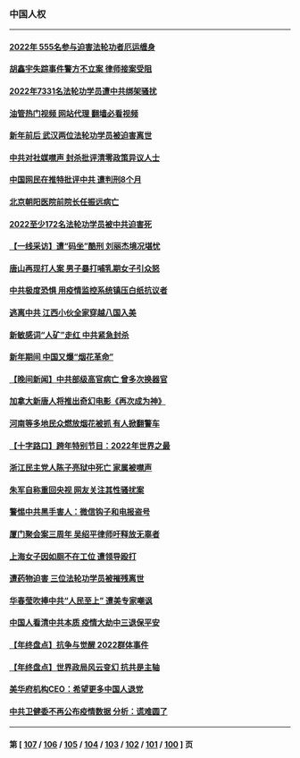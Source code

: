 ### 中国人权
---
#### [2022年 555名参与迫害法轮功者厄运缠身](../../pages/ncid278/n13903134.md?01100845) 
#### [胡鑫宇失踪事件警方不立案 律师接案受阻](../../pages/ncid278/n13902696.md?01100845) 
#### [2022年7331名法轮功学员遭中共绑架骚扰](../../pages/ncid278/n13901725.md?01100845) 
#### [油管热门视频 网站代理 翻墙必看视频](http://138.2.39.72:81/youtube.html?epic-marker?01100845)
#### [新年前后 武汉两位法轮功学员被迫害离世](../../pages/ncid278/n13900136.md?01100845) 
#### [中共对社媒噤声 封杀批评清零政策异议人士](../../pages/ncid278/n13901681.md?01100845) 
#### [中国网民在推特批评中共 遭判刑8个月](../../pages/ncid278/n13901620.md?01100845) 
#### [北京朝阳医院前院长任振远病亡](../../pages/ncid278/n13901486.md?01100845) 
#### [2022至少172名法轮功学员被中共迫害死](../../pages/ncid278/n13900831.md?01100845) 
#### [【一线采访】遭“码坐”酷刑 刘丽杰境况堪忧](../../pages/ncid278/n13900758.md?01100845) 
#### [唐山再现打人案 男子暴打哺乳期女子引众怒](../../pages/ncid278/n13900781.md?01100845) 
#### [中共极度恐惧 用疫情监控系统镇压白纸抗议者](../../pages/ncid278/n13900225.md?01100845) 
#### [逃离中共 江西小伙全家穿越八国入美](../../pages/ncid278/n13899634.md?01100845) 
#### [新敏感词“人矿”走红 中共紧急封杀](../../pages/ncid278/n13899991.md?01100845) 
#### [新年期间 中国又爆“烟花革命”](../../pages/ncid278/n13899249.md?01100845) 
#### [【晚间新闻】中共部级高官病亡 曾多次换器官](../../pages/ncid278/n13899167.md?01100845) 
#### [加拿大新唐人将推出奇幻电影《再次成为神》](../../pages/ncid278/n13898066.md?01100845) 
#### [河南等多地民众燃放烟花被抓 有人掀翻警车](../../pages/ncid278/n13898370.md?01100845) 
#### [【十字路口】跨年特别节目：2022年世界之最](../../pages/ncid278/n13897103.md?01100845) 
#### [浙江民主党人陈子亮狱中死亡 家属被噤声](../../pages/ncid278/n13897166.md?01100845) 
#### [朱军自称重回央视 网友关注其性骚扰案](../../pages/ncid278/n13896377.md?01100845) 
#### [警惕中共黑手害人：微信钩子和电报盗号](../../pages/ncid278/n13894975.md?01100845) 
#### [厦门聚会案三周年 吴绍平律师吁释放无辜者](../../pages/ncid278/n13895064.md?01100845) 
#### [上海女子因如厕不在工位 遭领导殴打](../../pages/ncid278/n13895226.md?01100845) 
#### [遭药物迫害 三位法轮功学员被摧残离世](../../pages/ncid278/n13893822.md?01100845) 
#### [华春莹吹捧中共“人民至上” 遭美专家嘲讽](../../pages/ncid278/n13894578.md?01100845) 
#### [中国人看清中共本质 疫情大劫中三退保平安](../../pages/ncid278/n13891650.md?01100845) 
#### [【年终盘点】抗争与觉醒 2022群体事件](../../pages/ncid278/n13888314.md?01100845) 
#### [【年终盘点】世界政局风云变幻 抗共是主轴](../../pages/ncid278/n13885726.md?01100845) 
#### [美华府机构CEO：希望更多中国人退党](../../pages/ncid278/n13890897.md?01100845) 
#### [中共卫健委不再公布疫情数据 分析：谎难圆了](../../pages/ncid278/n13891754.md?01100845) 

---
#### 第 [ [107](./107.md?01100845) / [106](./106.md?01100845) / [105](./105.md?01100845) / [104](./104.md?01100845) / [103](./103.md?01100845) / [102](./102.md?01100845) / [101](./101.md?01100845) / [100](./100.md?01100845) ] 页
